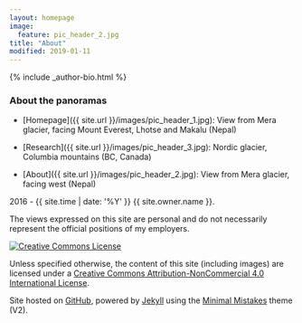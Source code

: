 ```yaml
---
layout: homepage
image:
  feature: pic_header_2.jpg
title: "About"
modified: 2019-01-11
---
```



<footer role="contentinfo">
  <div class="article-author-bottom">
    {% include _author-bio.html %}
  </div>
</footer>


### About the panoramas
* [Homepage]({{ site.url }}/images/pic_header_1.jpg): View from Mera glacier, facing Mount Everest, Lhotse and Makalu (Nepal)

* [Research]({{ site.url }}/images/pic_header_3.jpg): Nordic glacier, Columbia mountains (BC, Canada)

* [About]({{ site.url }}/images/pic_header_2.jpg): View from Mera glacier, facing west (Nepal)

<span><i class="fa fa-creative-commons"></i> 2016 - {{ site.time | date: '%Y' }} {{ site.owner.name }}.</span>

The views expressed on this site are personal and do not necessarily represent the official positions of my employers.

<a rel="license" href="http://creativecommons.org/licenses/by-nc/4.0/"><img alt="Creative Commons License" style="border-width:0" src="https://i.creativecommons.org/l/by-nc/4.0/88x31.png" /></a><br />

Unless specified otherwise, the content of this site (including images) are licensed under a [Creative Commons Attribution-NonCommercial 4.0 International License](http://creativecommons.org/licenses/by-nc/4.0/).

Site hosted on <a href="https://pages.github.com/" rel="nofollow"> GitHub</a>, powered by <a href="http://jekyllrb.com" rel="nofollow"> Jekyll</a> using the <a href="https://mademistakes.com/work/minimal-mistakes-jekyll-theme/" rel="nofollow">Minimal Mistakes</a> theme (V2).
